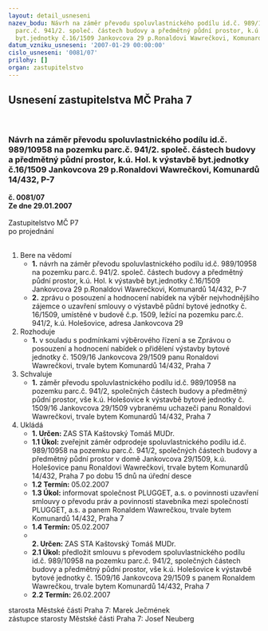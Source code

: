```yaml
---
layout: detail_usneseni
nazev_bodu: Návrh na záměr převodu spoluvlastnického podílu id.č. 989/10958 na pozemku
  parc.č. 941/2. společ. částech budovy a předmětný půdní prostor, k.ú. Hol. k výstavbě
  byt.jednotky č.16/1509 Jankovcova 29 p.Ronaldovi Wawrečkovi, Komunardů 14/432, P-7
datum_vzniku_usneseni: '2007-01-29 00:00:00'
cislo_usneseni: '0081/07'
prilohy: []
organ: zastupitelstvo
---
```

<div id="ucUsn_pList" class="usn">
	<span><h2>Usnesení zastupitelstva MČ Praha 7 </h2>
<br></span><div class="standBody">
<span><h3>Návrh na záměr převodu spoluvlastnického podílu id.č. 989/10958 na pozemku parc.č. 941/2. společ. částech budovy a předmětný půdní prostor, k.ú. Hol. k výstavbě byt.jednotky č.16/1509 Jankovcova 29 p.Ronaldovi Wawrečkovi, Komunardů 14/432, P-7</h3></span><div class="center">
		<strong>č. 0081/07</strong><br>
	</div>
<div class="center">
		<strong>Ze dne 29.01.2007</strong><br><br>
	</div>Zastupitelstvo MČ P7<br> po projednání<br><br><ol>
<li>Bere na vědomí<ul>
<li>
<strong>1.</strong> návrh na záměr převodu spoluvlastnického podílu id.č. 989/10958 na pozemku parc.č. 941/2. společ. částech budovy a předmětný půdní prostor, k.ú. Hol. k výstavbě byt.jednotky č.16/1509 Jankovcova 29 p.Ronaldovi Wawrečkovi, Komunardů 14/432, P-7</li>
<li>
<strong>2.</strong> zprávu o posouzení a hodnocení nabídek na výběr nejvhodnějšího zájemce o uzavření smlouvy o výstavbě půdní bytové jednotky č. 16/1509, umístěné v budově č.p. 1509, ležící na pozemku parc.č. 941/2, k.ú. Holešovice, adresa Jankovcova 29</li>
</ul>
</li>
<li>Rozhoduje<ul><li>
<strong>1.</strong> v souladu s podmínkami výběrového řízení a se Zprávou o posouzení a hodnocení nabídek o přidělení výstavby bytové jednotky č. 1509/16 Jankovcova 29/1509 panu Ronaldovi Wawrečkovi, trvale bytem Komunardů 14/432, Praha 7</li></ul>
</li>
<li>Schvaluje<ul><li>
<strong>1.</strong> záměr převodu spoluvlastnického podílu id.č. 989/10958 na pozemku parc.č. 941/2, společných částech budovy a předmětný půdní prostor, vše k.ú. Holešovice k výstavbě bytové jednotky č. 1509/16 Jankovcova 29/1509 vybranému uchazeči panu Ronaldovi Wawrečkovi, trvale bytem Komunardů 14/432, Praha 7</li></ul>
</li>
<li>Ukládá<ul>
<li>
<strong>1. Určen: </strong>ZAS STA Kaštovský Tomáš MUDr.</li>
<li>
<strong>1.1 Úkol: </strong>zveřejnit záměr odprodeje spoluvlastnického podílu id.č. 989/10958 na pozemku parc.č. 941/2, společných částech budovy a předmětný půdní prostor v domě Jankovcova 29/1509, k.ú. Holešovice panu Ronaldovi Wawrečkovi, trvale bytem Komunardů 14/432, Praha 7 po dobu 15 dnů na úřední desce</li>
<li>
<strong>1.2 Termín: </strong>05.02.2007</li>
<li>
<strong>1.3 Úkol: </strong>informovat společnost PLUGGET, a.s. o povinnosti uzavření smlouvy o převodu práv a povinností stavebníka mezi společností PLUGGET, a.s. a panem Ronaldem Wawrečkou, trvale bytem Komunardů 14/432, Praha 7</li>
<li>
<strong>1.4 Termín: </strong>05.02.2007</li>
<li>
<strong><br>2. Určen: </strong>ZAS STA Kaštovský Tomáš MUDr.</li>
<li>
<strong>2.1 Úkol: </strong>předložit smlouvu s převodem spoluvlastnického podílu id.č. 989/10958 na pozemku parc.č. 941/2, společných částech budovy a předmětný půdní prostor, vše k.ú. Holešovice k výstavbě bytové jednotky č. 1509/16 Jankovcova 29/1509 s panem Ronaldem Wawrečkou, trvale bytem Komunardů 14/432, Praha 7</li>
<li>
<strong>2.2 Termín: </strong>26.02.2007</li>
</ul>
</li>
</ol>starosta Městské části Praha 7: Marek Ječmének<br>zástupce starosty Městské části Praha 7: Josef Neuberg
</div>
</div>